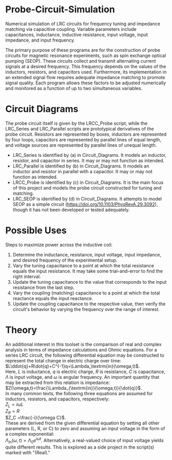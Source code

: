 # Probe-Circuit-Simulation
Numerical simulation of LRC circuits for frequency tuning and impedance matching via capacitive coupling. Variable parameters include capacitances, inductance, inductive resistance, input voltage, input impedance, and input frequency.

The primary purpose of these programs are for the construction of probe circuits for magnetic resonance experiments, such as spin exchange optical pumping (SEOP). These circuits collect and transmit alternating current signals at a desired frequency. This frequency depends on the values of the inductors, resistors, and capacitors used. Furthermore, its implementation in an extended signal flow requires adequate impedance matching to promote signal quality. Each program allows these factors to be adjusted numerically and monitored as a function of up to two simultaneous variables.

# Circuit Diagrams
The probe circuit itself is given by the LRCC_Probe script, while the LRC_Series and LRC_Parallel scripts are prototypical derivatives of the probe circuit. Resistors are represented by boxes, inductors are represented by four loops, capacitors are represented by parallel lines of equal length, and voltage sources are represented by parallel lines of unequal length.
-  LRC_Series is identified by (a) in Circuit_Diagrams. It models an inductor, resistor, and capacitor in series. It may or may not function as intended.
-  LRC_Parallel is identified by (b) in Circuit_Diagrams. It models an inductor and resistor in parallel with a capacitor. It may or may not function as intended.
-  LRCC_Probe is identified by (c) in Circuit_Diagrams. It is the main focus of this project and models the probe circuit constructed for tuning and matching.
-  LRC_SEOP is identified by (d) in Circuit_Diagrams. It attempts to model SEOP as a simple circuit (https://doi.org/10.1103/PhysRevA.29.3092), though it has not been developed or tested adequately.

# Possible Uses
Steps to maximize power across the inductive coil:
1. Determine the inductance, resistance, input voltage, input impedance, and desired frequency of the experimental setup.
2. Vary the tuning capacitance to a point at which the total resistance equals the input resistance. It may take some trial-and-error to find the right interval.
3. Update the tuning capacitance to the value that corresponds to the input resistance from the last step.
4. Vary the coupling (matching) capacitance to a point at which the total reactance equals the input reactance.
5. Update the coupling capacitance to the respective value, then verify the circuit's behavior by varying the frequency over the range of interest.

# Theory
An additional interest in this toolset is the comparison of real and complex analysis in terms of impedance calculations and Ohmic equations. For a series LRC circuit, the following differential equation may be constructed to represent the total change in electric charge over time: \
        $L\ddot{q}+R\dot{q}+C^{-1}q=\Lambda_\textrm{in}(\omega,t)$. \
Here, $L$ is inductance, $q$ is electric charge, $R$ is resistance, $C$ is capacitance, $\Lambda$ is input voltage, and $\omega$ is angular frequency. An important quantity that may be extracted from this relation is impedance: \
        $Z(\omega,t)=\frac{\Lambda_{\textrm{in}}(\omega,t)}{\dot{q}}$. \
In many common texts, the following three equations are assumed for inductors, resistors, and capacitors, respectively: \
        $Z_L = i\omega L$ \
        $Z_R = R$ \
        $Z_C =\frac{-i}{\omega C}$. \
These are derived from the given differential equation by setting all other parameters (L, R, or C) to zero and assuming an input voltage in the form of a complex exponential: \
        $\Lambda_{\textrm{in}}(\omega,t)=\Lambda_0 e^{i\omega t}$.
Alternatively, a real-valued choice of input voltage yields quite different results. This is explored as a side project in the script(s) marked with "(Real)."
